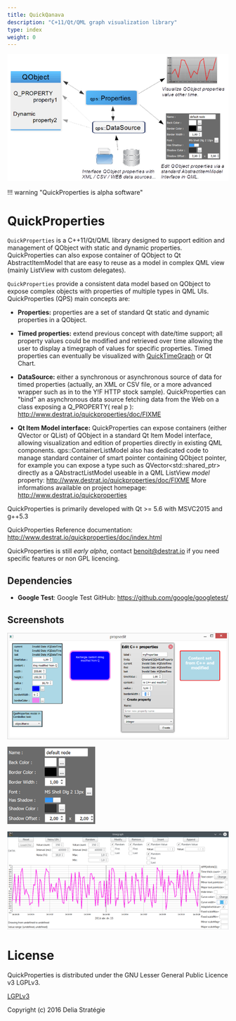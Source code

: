 ```yaml
---
title: QuickQanava
description: "C+11/Qt/QML graph visualization library"
type: index
weight: 0
---
```


![QuickProperties overview](images/qps-overview.png)

!!! warning "QuickProperties is alpha software" 

QuickProperties
============================
`QuickProperties` is a C++11/Qt/QML library designed to support edition and management of QObject with static and dynamic properties. QuickProperties can also expose container of QObject to Qt AbstractItemModel that are easy to reuse as a model in complex QML view (mainly ListView with custom delegates).

`QuickProperties` provide a consistent data model based on QObject to expose complex objects with properties of multiple types in QML UIs. QuickProperties (QPS) main concepts are:
- **Properties:** properties are a set of standard Qt static and dynamic properties in a QObject.

- **Timed properties:** extend previous concept with date/time support; all property values could be modified and retrieved over time allowing the user to display a timegraph of values for specific properties. Timed properties can eventually be visualized with [QuickTimeGraph](https://github.com/cneben/QuickTimeGraph) or Qt Chart.

- **DataSource:** either a synchronous or asynchronous source of data for timed properties (actually, an XML or CSV file, or a more advanced wrapper such as in to the Y!F  HTTP stock sample). QuickProperties can "bind" an asynchronous data source fetching data from the Web on a class exposing a Q_PROPERTY( real p ): http://www.destrat.io/quickproperties/doc/FIXME

- **Qt Item Model interface:** QuickProperties can expose containers (either QVector or QList) of QObject in a standard Qt Item Model interface, allowing visualization and edition of properties directly in existing QML components. qps::ContainerListModel also has dedicated code to manage standard container of smart pointer containing QObject pointer, for example you can expose a type such as QVector<std::shared_ptr<QObject>> directly as a QAbstractListModel useable in a QML ListView *model* property: http://www.destrat.io/quickproperties/doc/FIXME
More informations available on project homepage: http://www.destrat.io/quickproperties

QuickProperties is primarily developed with Qt >= 5.6 with MSVC2015 and g++5.3

QuickProperties Reference documentation: http://www.destrat.io/quickproperties/doc/index.html

QuickProperties is still _early alpha_, contact benoit@destrat.io if you need specific features or non GPL licencing.

## Dependencies

- **Google Test**: Google Test GitHub: https://github.com/google/googletest/

## Screenshots

![Properties edition](images/propsedit.png)

![Properties list](images/propslist.png)

![Timegraph](images/timegraph.png)

License
=======
QuickProperties is distributed under the GNU Lesser General Public Licence v3 LGPLv3.

[LGPLv3](https://github.com/cneben/QuickProperties/blob/master/lgpl.txt)

Copyright (c) 2016 Delia Stratégie

